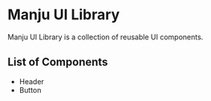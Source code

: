# Manju UI Library

Manju UI Library is a collection of reusable UI components.

## List of Components

- Header
- Button